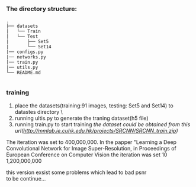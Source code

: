 


### The directory structure:
````
.
├── datasets
|   └── Train
|   └── Test
|       ├── Set5
|       └── Set14
|── configs.py
|── networks.py
|── train.py
|── utils.py
└── README.md
        
````

### training

1. place the datasets(training:91 images, testing: Set5 and Set14) to datastes directory \
2. running ultis.py to generate the traning dataset(h5 file)
3. running train.py to start training
*the dataset could be obtained from this url(http://mmlab.ie.cuhk.edu.hk/projects/SRCNN/SRCNN_train.zip)*

The iteration was set to 400,000,000.
In the papper "Learning a Deep Convolutional Network for Image Super-Resolution, in Proceedings of European Conference on Computer Vision
the iteration was set 10 1,200,000,000


this version exsist some problems which lead to bad psnr \
to be continue...

